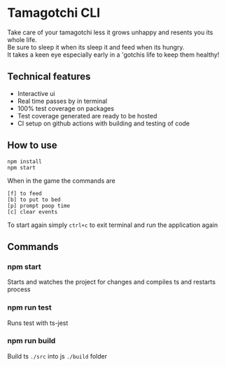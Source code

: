 # Tamagotchi CLI

Take care of your tamagotchi less it grows unhappy and resents you its whole life. <br>
Be sure to sleep it when its sleep it and feed when its hungry. <br>
It takes a keen eye especially early in a 'gotchis life to keep them healthy!


## Technical features
- Interactive ui
- Real time passes by in terminal
- 100% test coverage on packages
- Test coverage generated are ready to be hosted
- CI setup on github actions with building and testing of code

## How to use

`npm install`  
`npm start`

When in the game the commands are
```
[f] to feed
[b] to put to bed
[p] prompt poop time
[c] clear events
```

To start again simply `ctrl+c` to exit terminal and run the application again

## Commands

### npm start
Starts and watches the project for changes and compiles ts and restarts process

### npm run test
Runs test with ts-jest

### npm run build
Build ts `./src` into js `./build` folder